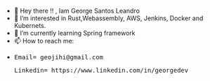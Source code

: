 - 👋 Hey there !! , Iam  George Santos Leandro
- 👀 I’m interested in Rust,Webassembly, AWS, Jenkins, Docker and Kubernets.
- 🌱 I’m currently learning Spring framework
- 📫 How to reach me: <br>
- <pre>Email= geojihi@gmail.com </pre>
  <pre>Linkedin= https://www.linkedin.com/in/georgedev</pre>

